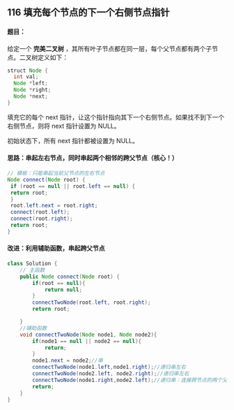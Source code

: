 ## 116 填充每个节点的下一个右侧节点指针

#### 题目：

给定一个 **完美二叉树** ，其所有叶子节点都在同一层，每个父节点都有两个子节点。二叉树定义如下：

``` java
struct Node {
  int val;
  Node *left;
  Node *right;
  Node *next;
}
```

填充它的每个 next 指针，让这个指针指向其下一个右侧节点。如果找不到下一个右侧节点，则将 next 指针设置为 NULL。

初始状态下，所有 next 指针都被设置为 NULL。

#### 思路：串起左右节点，同时串起两个相邻的跨父节点（核心！）

``` java
// 模板：只能串起当前父节点的左右节点
Node connect(Node root) {
 if (root == null || root.left == null) {
 return root;
 }
 root.left.next = root.right;
 connect(root.left);
 connect(root.right);
 return root;
}
```

#### 改进：利用辅助函数，串起跨父节点

``` java
class Solution {
    // 主函数
    public Node connect(Node root) {
        if(root == null){
            return null;
        }
        connectTwoNode(root.left, root.right);
        return root;

    }
    //辅助函数
    void connectTwoNode(Node node1, Node node2){ 
        if(node1 == null || node2 == null){
            return;
        }
        node1.next = node2;//串
        connectTwoNode(node1.left,node1.right);//递归串左右
        connectTwoNode(node2.left, node2.right);//递归串左右
        connectTwoNode(node1.right,node2.left);//递归串：连接跨节点的两个父节点（核心！）
        return;
    }
}
```

